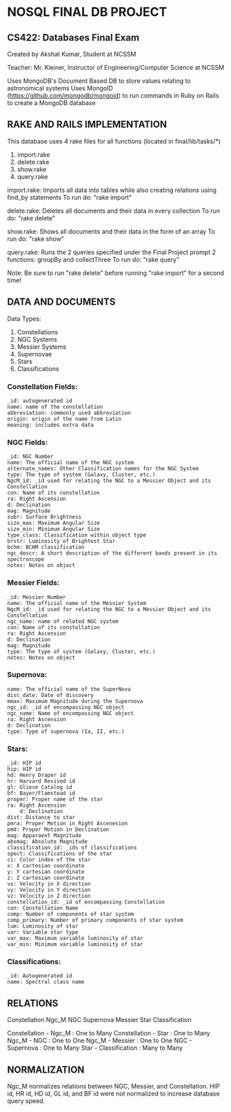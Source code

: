 # NOSQL FINAL DB PROJECT
## CS422: Databases Final Exam

Created by Akshat Kumar, Student at NCSSM

Teacher: Mr. Kleiner, Instructor of Engineering/Computer Science at NCSSM

Uses MongoDB's Document Based DB to store values relating to astronomical systems
Uses MongoID (https://github.com/mongodb/mongoid) to run commands in Ruby on Rails to create a MongoDB database

## RAKE AND RAILS IMPLEMENTATION
This database uses 4 rake files for all functions (located in final/lib/tasks/*)
1. import.rake
2. delete.rake
3. show.rake
4. query.rake

import.rake:
    Imports all data into tables while also creating relations using find_by statements
    To run do: "rake import"

delete.rake: 
        Deletes all documents and their data in every collection
        To run do: "rake delete"

show.rake:
    Shows all documents and their data in the form of an array
    To run do: "rake show"

query.rake:
    Runs the 2 queries specified under the Final Project prompt
    2 functions: groupBy and collectThree
    To run do: "rake query"

Note: Be sure to run "rake delete" before running "rake import" for a second time!

## DATA AND DOCUMENTS
Data Types:
1. Constellations
2. NGC Systems
3. Messier Systems
4. Supernovae
5. Stars
6. Classifications

### Constellation Fields:
    _id: autogenerated id 
    name: name of the constellation
    abbreviation: commonly used abbreviation
    origin: origin of the name from Latin
    meaning: includes extra data

### NGC Fields:
    _id: NGC Number
    name: The official name of the NGC system
    alternate_names: Other Classification names for the NGC System
    type: The type of system (Galaxy, Cluster, etc.)
    NgcM_id: _id used for relating the NGC to a Messier Object and its Constellation
    con: Name of its constellation
    ra: Right Ascension
    d: Declination
    mag: Magnitude
    subr: Surface Brightness
    size_max: Maximum Angular Size
    size_min: Minimum Angular Size
    type_class: Classification within object type
    brstr: Luminosity of Brightest Star
    bchm: BCHM classification
    ngc_descr: A short description of the different bands present in its spectroscope
    notes: Notes on object

### Messier Fields:
    _id: Messier Number
    name: The official name of the Messier System
    NgcM_id: _id used for relating the NGC to a Messier Object and its Constellation
    ngc_name: name of related NGC system
    con: Name of its constellation
    ra: Right Ascension
    d: Declination
    mag: Magnitude
    type: The type of system (Galaxy, Cluster, etc.)
    notes: Notes on object

### Supernova:
    name: The official name of the SuperNova
    disc_date: Date of discovery
    mmax: Maximum Magnitude during the Supernova
    ngc_id: _id of encompassing NGC object
    ngc_name: Name of encompassing NGC object 
    ra: Right Ascension
    d: Declination
    type: Type of supernova (Ia, II, etc.)

### Stars:
    _id: HIP id
    hip: HIP id
    hd: Henry Draper id
    hr: Harvard Revised id
    gl: Gliese Catalog id
    bf: Bayer/Flamstead id
    proper: Proper name of the star
    ra: Right Ascension
        d: Declination
    dist: Distance to star
    pmra: Proper Motion in Right Ascenesion
    pmd: Proper Motion in Declination
    mag: Apparaent Magnitude
    absmag: Absolute Magnitude
    classification_id: _ids of classifications
    spect: Classifications of the star
    ci: Color index of the star
    x: X cartesian coordinate
    y: Y cartesian coordinate
    z: Z cartesian coordinate
    vx: Velocity in X direction
    vy: Velocity in Y direction
    vz: Velocity in Z direction
    constellation_id: _id of encompassing Constellation
    con: Constellation Name
    comp: Number of components of star system
    comp_primary: Number of primary components of star system
    lum: Luminosity of star
    var: Variable star type
    var_max: Maximum variable luminosity of star
    var_min: Minimum variable luminosity of star

### Classifications:
    _id: Autogenerated id
    name: Spectral class name

## RELATIONS

Constellation
    Ngc_M
        NGC
            Supernova
        Messier
    Star
        Classification

Constellation - Ngc_M : One to Many
Constellation - Star  : One to Many
Ngc_M - NGC           : One to One
Ngc_M - Messier       : One to One
NGC - Supernova       : One to Many
Star - Classification : Many to Many

## NORMALIZATION

Ngc_M normalizes relations between NGC, Messier, and Constellation.
HIP id, HR id, HD id, GL id, and BF id were not normalized to increase database query speed.

